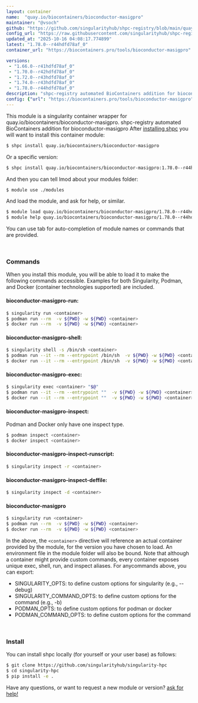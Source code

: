 ```yaml
---
layout: container
name:  "quay.io/biocontainers/bioconductor-masigpro"
maintainer: "@vsoch"
github: "https://github.com/singularityhub/shpc-registry/blob/main/quay.io/biocontainers/bioconductor-masigpro/container.yaml"
config_url: "https://raw.githubusercontent.com/singularityhub/shpc-registry/main/quay.io/biocontainers/bioconductor-masigpro/container.yaml"
updated_at: "2025-10-16 04:08:17.774899"
latest: "1.78.0--r44hdfd78af_0"
container_url: "https://biocontainers.pro/tools/bioconductor-masigpro"

versions:
 - "1.66.0--r41hdfd78af_0"
 - "1.70.0--r42hdfd78af_0"
 - "1.72.0--r43hdfd78af_0"
 - "1.74.0--r43hdfd78af_0"
 - "1.78.0--r44hdfd78af_0"
description: "shpc-registry automated BioContainers addition for bioconductor-masigpro"
config: {"url": "https://biocontainers.pro/tools/bioconductor-masigpro", "maintainer": "@vsoch", "description": "shpc-registry automated BioContainers addition for bioconductor-masigpro", "latest": {"1.78.0--r44hdfd78af_0": "sha256:0bac3210b0ba58580067e0650013f70a4bd4db35f5dd4f2b19b182db86f76592"}, "tags": {"1.66.0--r41hdfd78af_0": "sha256:9738ec5a2e05558a63af3e845d2b0acdcfbe863cb06edcb45383a631e1ed2eae", "1.70.0--r42hdfd78af_0": "sha256:4ec81afbc30f3c704f383ac7a7aef7cbc096ef21760eb7a04e97d30390fb2742", "1.72.0--r43hdfd78af_0": "sha256:46996cd42dc4a3c25066b9c8c73f66a98c1abb9e934e543a85d72edb5e6a42f0", "1.74.0--r43hdfd78af_0": "sha256:d762c6593899d8e3c21f246a31eac6cd5be6314956ffda8bc1226f883d9a206a", "1.78.0--r44hdfd78af_0": "sha256:0bac3210b0ba58580067e0650013f70a4bd4db35f5dd4f2b19b182db86f76592"}, "docker": "quay.io/biocontainers/bioconductor-masigpro"}
---
```


This module is a singularity container wrapper for quay.io/biocontainers/bioconductor-masigpro.
shpc-registry automated BioContainers addition for bioconductor-masigpro
After [installing shpc](#install) you will want to install this container module:


```bash
$ shpc install quay.io/biocontainers/bioconductor-masigpro
```

Or a specific version:

```bash
$ shpc install quay.io/biocontainers/bioconductor-masigpro:1.78.0--r44hdfd78af_0
```

And then you can tell lmod about your modules folder:

```bash
$ module use ./modules
```

And load the module, and ask for help, or similar.

```bash
$ module load quay.io/biocontainers/bioconductor-masigpro/1.78.0--r44hdfd78af_0
$ module help quay.io/biocontainers/bioconductor-masigpro/1.78.0--r44hdfd78af_0
```

You can use tab for auto-completion of module names or commands that are provided.

<br>

### Commands

When you install this module, you will be able to load it to make the following commands accessible.
Examples for both Singularity, Podman, and Docker (container technologies supported) are included.

#### bioconductor-masigpro-run:

```bash
$ singularity run <container>
$ podman run --rm  -v ${PWD} -w ${PWD} <container>
$ docker run --rm  -v ${PWD} -w ${PWD} <container>
```

#### bioconductor-masigpro-shell:

```bash
$ singularity shell -s /bin/sh <container>
$ podman run --it --rm --entrypoint /bin/sh  -v ${PWD} -w ${PWD} <container>
$ docker run --it --rm --entrypoint /bin/sh  -v ${PWD} -w ${PWD} <container>
```

#### bioconductor-masigpro-exec:

```bash
$ singularity exec <container> "$@"
$ podman run --it --rm --entrypoint ""  -v ${PWD} -w ${PWD} <container> "$@"
$ docker run --it --rm --entrypoint ""  -v ${PWD} -w ${PWD} <container> "$@"
```

#### bioconductor-masigpro-inspect:

Podman and Docker only have one inspect type.

```bash
$ podman inspect <container>
$ docker inspect <container>
```

#### bioconductor-masigpro-inspect-runscript:

```bash
$ singularity inspect -r <container>
```

#### bioconductor-masigpro-inspect-deffile:

```bash
$ singularity inspect -d <container>
```



#### bioconductor-masigpro

```bash
$ singularity run <container>
$ podman run --rm  -v ${PWD} -w ${PWD} <container>
$ docker run --rm  -v ${PWD} -w ${PWD} <container>
```


In the above, the `<container>` directive will reference an actual container provided
by the module, for the version you have chosen to load. An environment file in the
module folder will also be bound. Note that although a container
might provide custom commands, every container exposes unique exec, shell, run, and
inspect aliases. For anycommands above, you can export:

 - SINGULARITY_OPTS: to define custom options for singularity (e.g., --debug)
 - SINGULARITY_COMMAND_OPTS: to define custom options for the command (e.g., -b)
 - PODMAN_OPTS: to define custom options for podman or docker
 - PODMAN_COMMAND_OPTS: to define custom options for the command

<br>

### Install

You can install shpc locally (for yourself or your user base) as follows:

```bash
$ git clone https://github.com/singularityhub/singularity-hpc
$ cd singularity-hpc
$ pip install -e .
```

Have any questions, or want to request a new module or version? [ask for help!](https://github.com/singularityhub/singularity-hpc/issues)